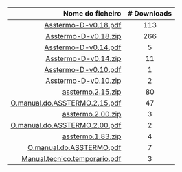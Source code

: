 Nome do ficheiro | # Downloads
---: | :---:
[Asstermo-D-v0.18.pdf](https://github.com/asstermo/D/releases/download/v0.18/Asstermo-D-v0.18.pdf) | 113
[Asstermo-D-v0.18.zip](https://github.com/asstermo/D/releases/download/v0.18/Asstermo-D-v0.18.zip) | 266
[Asstermo-D-v0.14.pdf](https://github.com/asstermo/D/releases/download/v0.14/Asstermo-D-v0.14.pdf) | 5
[Asstermo-D-v0.14.zip](https://github.com/asstermo/D/releases/download/v0.14/Asstermo-D-v0.14.zip) | 11
[Asstermo-D-v0.10.pdf](https://github.com/asstermo/D/releases/download/v0.10/Asstermo-D-v0.10.pdf) | 1
[Asstermo-D-v0.10.zip](https://github.com/asstermo/D/releases/download/v0.10/Asstermo-D-v0.10.zip) | 2
[asstermo.2.15.zip](https://github.com/asstermo/K/releases/download/v2.15/asstermo.2.15.zip) | 80
[O.manual.do.ASSTERMO.2.15.pdf](https://github.com/asstermo/K/releases/download/v2.15/O.manual.do.ASSTERMO.2.15.pdf) | 47
[asstermo.2.00.zip](https://github.com/asstermo/K/releases/download/v2.00/asstermo.2.00.zip) | 3
[O.manual.do.ASSTERMO.2.00.pdf](https://github.com/asstermo/K/releases/download/v2.00/O.manual.do.ASSTERMO.2.00.pdf) | 2
[asstermo.1.83.zip](https://github.com/asstermo/K/releases/download/v1.83/asstermo.1.83.zip) | 4
[O.manual.do.ASSTERMO.pdf](https://github.com/asstermo/K/releases/download/v1.83/O.manual.do.ASSTERMO.pdf) | 7
[Manual.tecnico.temporario.pdf](https://github.com/asstermo/documentation/releases/download/manual-tecnico-v1/Manual.tecnico.temporario.pdf) | 3
